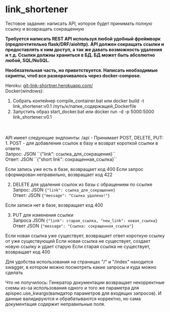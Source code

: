 # link_shortener
Тестовое задание: написать API, которое будет принимать полную ссылку и возвращать сокращенную

<b>Требуется написать REST API используя любой удобный фреймворк (предпочтительно flask/DRF/aiohttp).
API должен сокращать ссылки и предоставлять к ним доступ, а так же давать возможность удаления и т.д.
Ссылки должны храниться в БД. БД может быть абсолютно любой, SQL/NoSQL.

Необязательная часть, но приветствуется.
Написать необходимые скрипты, чтоб все разворачивалось через docker-compose.</b>

Heroku: <a href="https://git-link-shortner.herokuapp.com/">git-link-shortner.herokuapp.com/</a><br>
Docker(windows): 
1. Собрать контейнер compile_container.bat или docker build -t link_shortener:v0.1 /путь/к/папке_содержащей_Dockerfile
2. Запустить образ start_docker.bat или docker run -d -p 5000:5000 link_shortener:v0.1
<br>
<br>
API имеет следующие эндпоинты:
/api - Принимает POST, DELETE, PUT:
1. POST - для добавления ссылок в базу и возврат короткой ссылки в ответе.<br>
  Запрос: JSON ``{"link": ссылка_для_сокращения}``<br>
  Ответ: JSON ``{"short link": сокращенная_ссылка}``<br>
  
  Если запись уже есть в базе, возвращает код 400
  Если запрос сформирован неправильно, возвращает код 422
  
2. DELETE для удаления ссылок из базы с обращением по ссылке<br>
  Запрос: JSON ``{"link": ссылка_для_сокращения}``<br>
  Ответ: JSON ``{"message": "Ссылка удалена!"}``<br>
  
  Если записи нет в базе, возвращает код 400
  
3. PUT для изменения ссылки<br>
  Запроса JSON ``{"link": старая_ссылка, "new_link": новая_ссылка}``<br>
  Ответ JSON ``{"message": "Ссылка: сокращенная_ссылка"}``<br>
  
  Если новая ссылка уже существует, возвращает ответ короткую ссылку от уже существующей
  Если новая ссылка не существует, создает новую ссылку и удает старую
  Если старая ссылка не существует, возвращает код 400
  
Для удобства использования на страницах "/" и "/index" находится swagger, в котором можно посмотреть какие запросы и куда можно сделать


Что не получилось:
Генератор документации возвращает некорректные схемы из-за использования одного и того же параметра для apispec.use_kwargs(валидатор параметров для входящих запросов). И данные валидируются и обрабатываются корректно, но сама документация содержит неправильные поля.
